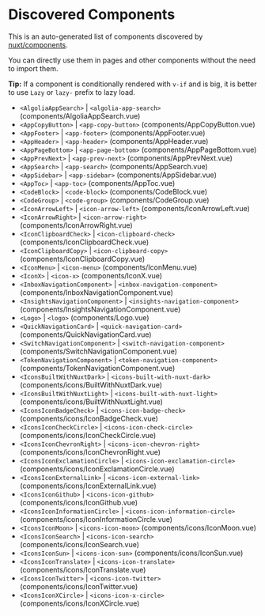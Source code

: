 # Discovered Components

This is an auto-generated list of components discovered by [nuxt/components](https://github.com/nuxt/components).

You can directly use them in pages and other components without the need to import them.

**Tip:** If a component is conditionally rendered with `v-if` and is big, it is better to use `Lazy` or `lazy-` prefix to lazy load.

- `<AlgoliaAppSearch>` | `<algolia-app-search>` (components/AlgoliaAppSearch.vue)
- `<AppCopyButton>` | `<app-copy-button>` (components/AppCopyButton.vue)
- `<AppFooter>` | `<app-footer>` (components/AppFooter.vue)
- `<AppHeader>` | `<app-header>` (components/AppHeader.vue)
- `<AppPageBottom>` | `<app-page-bottom>` (components/AppPageBottom.vue)
- `<AppPrevNext>` | `<app-prev-next>` (components/AppPrevNext.vue)
- `<AppSearch>` | `<app-search>` (components/AppSearch.vue)
- `<AppSidebar>` | `<app-sidebar>` (components/AppSidebar.vue)
- `<AppToc>` | `<app-toc>` (components/AppToc.vue)
- `<CodeBlock>` | `<code-block>` (components/CodeBlock.vue)
- `<CodeGroup>` | `<code-group>` (components/CodeGroup.vue)
- `<IconArrowLeft>` | `<icon-arrow-left>` (components/IconArrowLeft.vue)
- `<IconArrowRight>` | `<icon-arrow-right>` (components/IconArrowRight.vue)
- `<IconClipboardCheck>` | `<icon-clipboard-check>` (components/IconClipboardCheck.vue)
- `<IconClipboardCopy>` | `<icon-clipboard-copy>` (components/IconClipboardCopy.vue)
- `<IconMenu>` | `<icon-menu>` (components/IconMenu.vue)
- `<IconX>` | `<icon-x>` (components/IconX.vue)
- `<InboxNavigationComponent>` | `<inbox-navigation-component>` (components/InboxNavigationComponent.vue)
- `<InsightsNavigationComponent>` | `<insights-navigation-component>` (components/InsightsNavigationComponent.vue)
- `<Logo>` | `<logo>` (components/Logo.vue)
- `<QuickNavigationCard>` | `<quick-navigation-card>` (components/QuickNavigationCard.vue)
- `<SwitchNavigationComponent>` | `<switch-navigation-component>` (components/SwitchNavigationComponent.vue)
- `<TokenNavigationComponent>` | `<token-navigation-component>` (components/TokenNavigationComponent.vue)
- `<IconsBuiltWithNuxtDark>` | `<icons-built-with-nuxt-dark>` (components/icons/BuiltWithNuxtDark.vue)
- `<IconsBuiltWithNuxtLight>` | `<icons-built-with-nuxt-light>` (components/icons/BuiltWithNuxtLight.vue)
- `<IconsIconBadgeCheck>` | `<icons-icon-badge-check>` (components/icons/IconBadgeCheck.vue)
- `<IconsIconCheckCircle>` | `<icons-icon-check-circle>` (components/icons/IconCheckCircle.vue)
- `<IconsIconChevronRight>` | `<icons-icon-chevron-right>` (components/icons/IconChevronRight.vue)
- `<IconsIconExclamationCircle>` | `<icons-icon-exclamation-circle>` (components/icons/IconExclamationCircle.vue)
- `<IconsIconExternalLink>` | `<icons-icon-external-link>` (components/icons/IconExternalLink.vue)
- `<IconsIconGithub>` | `<icons-icon-github>` (components/icons/IconGithub.vue)
- `<IconsIconInformationCircle>` | `<icons-icon-information-circle>` (components/icons/IconInformationCircle.vue)
- `<IconsIconMoon>` | `<icons-icon-moon>` (components/icons/IconMoon.vue)
- `<IconsIconSearch>` | `<icons-icon-search>` (components/icons/IconSearch.vue)
- `<IconsIconSun>` | `<icons-icon-sun>` (components/icons/IconSun.vue)
- `<IconsIconTranslate>` | `<icons-icon-translate>` (components/icons/IconTranslate.vue)
- `<IconsIconTwitter>` | `<icons-icon-twitter>` (components/icons/IconTwitter.vue)
- `<IconsIconXCircle>` | `<icons-icon-x-circle>` (components/icons/IconXCircle.vue)
